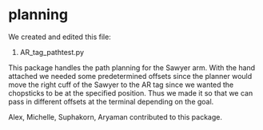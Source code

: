 # planning

We created and edited this file:
  1. AR_tag_pathtest.py

This package handles the path planning for the Sawyer arm. With the hand attached we needed some predetermined offsets since the planner would move the right cuff of the Sawyer
to the AR tag since we wanted the chopsticks to be at the specified position. Thus we made it so that we can pass in different offsets at the terminal depending on the goal.

Alex, Michelle, Suphakorn, Aryaman contributed to this package.
